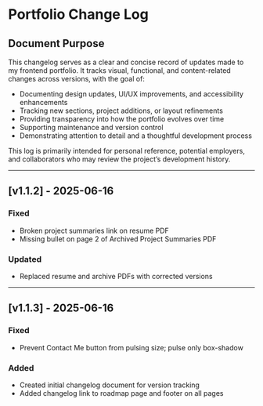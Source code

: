 # Portfolio Change Log

## Document Purpose
This changelog serves as a clear and concise record of updates made to my frontend portfolio. It tracks visual, functional, and content-related changes across versions, with the goal of:
- Documenting design updates, UI/UX improvements, and accessibility enhancements
- Tracking new sections, project additions, or layout refinements
- Providing transparency into how the portfolio evolves over time
- Supporting maintenance and version control
- Demonstrating attention to detail and a thoughtful development process

This log is primarily intended for personal reference, potential employers, and collaborators who may review the project’s development history.

---

## [v1.1.2] - 2025-06-16

### Fixed
- Broken project summaries link on resume PDF
- Missing bullet on page 2 of Archived Project Summaries PDF

### Updated
- Replaced resume and archive PDFs with corrected versions

---

## [v1.1.3] - 2025-06-16

### Fixed
- Prevent Contact Me button from pulsing size; pulse only box-shadow

### Added
- Created initial changelog document for version tracking
- Added changelog link to roadmap page and footer on all pages